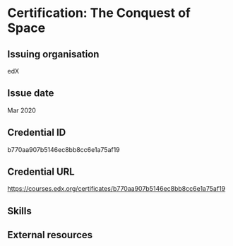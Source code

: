 # Certification: The Conquest of Space

## Issuing organisation

edX

## Issue date

Mar 2020

## Credential ID

b770aa907b5146ec8bb8cc6e1a75af19

## Credential URL

<https://courses.edx.org/certificates/b770aa907b5146ec8bb8cc6e1a75af19>

## Skills

## External resources
